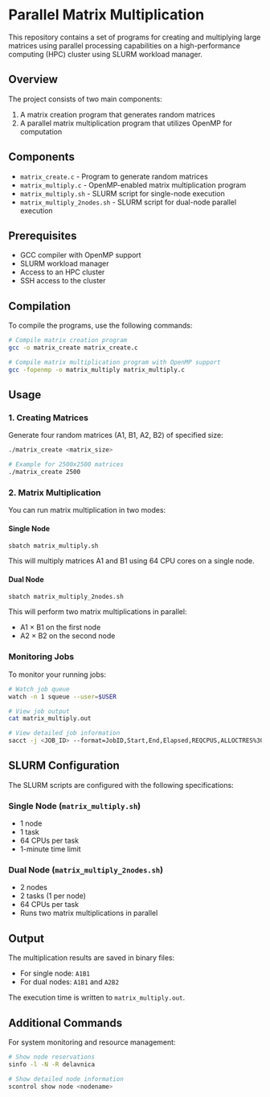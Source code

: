 # Parallel Matrix Multiplication

This repository contains a set of programs for creating and multiplying large matrices using parallel processing capabilities on a high-performance computing (HPC) cluster using SLURM workload manager.

## Overview

The project consists of two main components:
1. A matrix creation program that generates random matrices
2. A parallel matrix multiplication program that utilizes OpenMP for computation

## Components

- `matrix_create.c` - Program to generate random matrices
- `matrix_multiply.c` - OpenMP-enabled matrix multiplication program
- `matrix_multiply.sh` - SLURM script for single-node execution
- `matrix_multiply_2nodes.sh` - SLURM script for dual-node parallel execution

## Prerequisites

- GCC compiler with OpenMP support
- SLURM workload manager
- Access to an HPC cluster
- SSH access to the cluster

## Compilation

To compile the programs, use the following commands:

```bash
# Compile matrix creation program
gcc -o matrix_create matrix_create.c

# Compile matrix multiplication program with OpenMP support
gcc -fopenmp -o matrix_multiply matrix_multiply.c
```

## Usage

### 1. Creating Matrices

Generate four random matrices (A1, B1, A2, B2) of specified size:

```bash
./matrix_create <matrix_size>

# Example for 2500x2500 matrices
./matrix_create 2500
```

### 2. Matrix Multiplication

You can run matrix multiplication in two modes:

#### Single Node

```bash
sbatch matrix_multiply.sh
```
This will multiply matrices A1 and B1 using 64 CPU cores on a single node.

#### Dual Node

```bash
sbatch matrix_multiply_2nodes.sh
```
This will perform two matrix multiplications in parallel:
- A1 × B1 on the first node
- A2 × B2 on the second node

### Monitoring Jobs

To monitor your running jobs:
```bash
# Watch job queue
watch -n 1 squeue --user=$USER

# View job output
cat matrix_multiply.out

# View detailed job information
sacct -j <JOB_ID> --format=JobID,Start,End,Elapsed,REQCPUS,ALLOCTRES%30
```

## SLURM Configuration

The SLURM scripts are configured with the following specifications:

### Single Node (`matrix_multiply.sh`)
- 1 node
- 1 task
- 64 CPUs per task
- 1-minute time limit

### Dual Node (`matrix_multiply_2nodes.sh`)
- 2 nodes
- 2 tasks (1 per node)
- 64 CPUs per task
- Runs two matrix multiplications in parallel

## Output

The multiplication results are saved in binary files:
- For single node: `A1B1`
- For dual nodes: `A1B1` and `A2B2`

The execution time is written to `matrix_multiply.out`.

## Additional Commands

For system monitoring and resource management:

```bash
# Show node reservations
sinfo -l -N -R delavnica

# Show detailed node information
scontrol show node <nodename>
```
